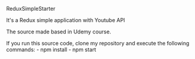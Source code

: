ReduxSimpleStarter

It's a Redux simple application with Youtube API

The source made based in Udemy course. 

If you run this source code, 
clone my repository and execute the following commands: 
	- npm install 
	- npm start 
